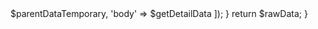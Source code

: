 <?php

function arrangeDatabase($parentQuery, $columnIdentifier = 'ID', $parentData = [], $childData = [],$dataResultName = [])
{
    // Cek Column identifier angka atau bukan.
    if (is_numeric($columnIdentifier))
        return "Column Identifier Must Be String Values!";

    $rawData = [];
    $collectUnique = [];

    // Dapatkan Parent id dan kelompok datanya yang berhubungan
    foreach ($parentQuery as $query) {
        $arrangeParentData = '';

        // Cek apakah column identifier name ada atau tidak di dalam database berkaitan
        if(!array_key_exists($columnIdentifier,$query))
            return "Column Identifier Doesn't Match With Our Table Data";

        for ($j = 0; $j < count($parentData); $j++) {
            $arrangeParentData .= $query[$parentData[$j]] . '|';
        }
        $finalArrangeParentData = rtrim($arrangeParentData, '|');

        array_push($collectUnique, $finalArrangeParentData);
    }

    // Filter to single level id and sorting it
    $dataUnique = array_unique($collectUnique);
    sort($dataUnique);

    // Loop
    for ($i = 0; $i < count($dataUnique); $i++) {
        $getDetailData = [];

        // Explode level id dengan seluruh properti singlenya yang setara
        $explodePrimaryData = explode('|', $dataUnique[$i]);

        foreach ($parentQuery as $query) {
            if ($query[$columnIdentifier] === $explodePrimaryData[0]) {
                $childDataTemporary = [];

                for ($l = 0; $l < count($childData); $l++)
                    $childDataTemporary[$childData[$l]] = $query[$childData[$l]];

                array_push(
                    $getDetailData,
                    $childDataTemporary
                );
            }
        }

        // Insert Header Data
        $parentDataTemporary = [];

        for ($m = 0; $m < count($parentData); $m++)
            $parentDataTemporary[$parentData[$m]] = $explodePrimaryData[$m];

        // Cek penamaan data result ( default: header dan body )
        $storing = [];
        if(!empty($dataResultName))
            for($nameLoop = 0; $nameLoop < count($dataResultName); $nameLoop++)
                $storing[$dataResultName[$nameLoop]] = 


        array_push($rawData, [
            'header'        => $parentDataTemporary,
            'body'          => $getDetailData
        ]);
    }

    return $rawData;
}